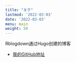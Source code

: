 ```yaml
---
title: "关于"
lastmod: '2022-03-03'
date: '2022-03-03'
menu: main
weight: 50
---
```


Rblogdown通过Hugo创建的博客

* [我的GitHub地址](https://github.com/XianglinZhang-risker)

